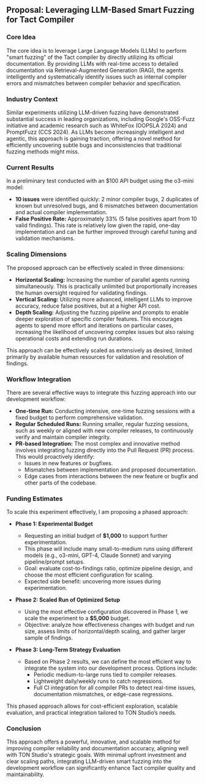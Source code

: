 ## Proposal: Leveraging LLM-Based Smart Fuzzing for Tact Compiler

### Core Idea

The core idea is to leverage Large Language Models (LLMs) to perform "smart fuzzing" of the Tact compiler by directly utilizing its official documentation. By providing LLMs with real-time access to detailed documentation via Retrieval-Augmented Generation (RAG), the agents intelligently and systematically identify issues such as internal compiler errors and mismatches between compiler behavior and specification.

### Industry Context

Similar experiments utilizing LLM-driven fuzzing have demonstrated substantial success in leading organizations, including Google's OSS-Fuzz initiative and academic research such as WhiteFox (OOPSLA 2024) and PromptFuzz (CCS 2024). As LLMs become increasingly intelligent and agentic, this approach is gaining traction, offering a novel method for efficiently uncovering subtle bugs and inconsistencies that traditional fuzzing methods might miss.

### Current Results

In a preliminary test conducted with an $100 API budget using the o3-mini model:

-   **10 issues** were identified quickly: 2 minor compiler bugs, 2 duplicates of known but unresolved bugs, and 6 mismatches between documentation and actual compiler implementation.
-   **False Positive Rate:** Approximately 33% (5 false positives apart from 10 valid findings). This rate is relatively low given the rapid, one-day implementation and can be further improved through careful tuning and validation mechanisms.

### Scaling Dimensions

The proposed approach can be effectively scaled in three dimensions:

-   **Horizontal Scaling:** Increasing the number of parallel agents running simultaneously. This is practically unlimited but proportionally increases the human oversight required for validating findings.
-   **Vertical Scaling:** Utilizing more advanced, intelligent LLMs to improve accuracy, reduce false positives, but at a higher API cost.
-   **Depth Scaling:** Adjusting the fuzzing pipeline and prompts to enable deeper exploration of specific compiler features. This encourages agents to spend more effort and iterations on particular cases, increasing the likelihood of uncovering complex issues but also raising operational costs and extending run durations.

This approach can be effectively scaled as extensively as desired, limited primarily by available human resources for validation and resolution of findings.

### Workflow Integration

There are several effective ways to integrate this fuzzing approach into our development workflow:

-   **One-time Run:** Conducting intensive, one-time fuzzing sessions with a fixed budget to perform comprehensive validation.
-   **Regular Scheduled Runs:** Running smaller, regular fuzzing sessions, such as weekly or aligned with new compiler releases, to continuously verify and maintain compiler integrity.
-   **PR-based Integration:** The most complex and innovative method involves integrating fuzzing directly into the Pull Request (PR) process. This would proactively identify:
    -   Issues in new features or bugfixes.
    -   Mismatches between implementation and proposed documentation.
    -   Edge cases from interactions between the new feature or bugfix and other parts of the codebase.

### Funding Estimates

To scale this experiment effectively, I am proposing a phased approach:

-   **Phase 1: Experimental Budget**

    -   Requesting an initial budget of **$1,000** to support further experimentation.
    -   This phase will include many small-to-medium runs using different models (e.g., o3-mini, GPT-4, Claude Sonnet) and varying pipeline/prompt setups.
    -   Goal: evaluate cost-to-findings ratio, optimize pipeline design, and choose the most efficient configuration for scaling.
    -   Expected side benefit: uncovering more issues during experimentation.

-   **Phase 2: Scaled Run of Optimized Setup**

    -   Using the most effective configuration discovered in Phase 1, we scale the experiment to a **$5,000** budget.
    -   Objective: analyze how effectiveness changes with budget and run size, assess limits of horizontal/depth scaling, and gather larger sample of findings.

-   **Phase 3: Long-Term Strategy Evaluation**
    -   Based on Phase 2 results, we can define the most efficient way to integrate the system into our development process. Options include:
        -   Periodic medium-to-large runs tied to compiler releases.
        -   Lightweight daily/weekly runs to catch regressions.
        -   Full CI integration for all compiler PRs to detect real-time issues, documentation mismatches, or edge-case regressions.

This phased approach allows for cost-efficient exploration, scalable evaluation, and practical integration tailored to TON Studio’s needs.

### Conclusion

This approach offers a powerful, innovative, and scalable method for improving compiler reliability and documentation accuracy, aligning well with TON Studio's strategic goals. With minimal upfront investment and clear scaling paths, integrating LLM-driven smart fuzzing into the development workflow can significantly enhance Tact compiler quality and maintainability.

